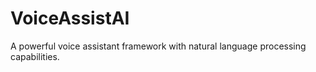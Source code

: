 # VoiceAssistAI
A powerful voice assistant framework with natural language processing capabilities.
